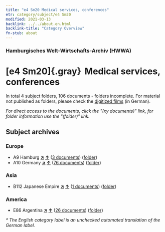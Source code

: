 ```yaml
---
title: "e4 Sm20 Medical services, conferences"
etr: category/subject/e4 Sm20
modified: 2021-03-13
backlink: ../../about.en.html
backlink-title: "Category Overview"
fn-stub: about
---
```


### Hamburgisches Welt-Wirtschafts-Archiv (HWWA)
# [e4 Sm20]{.gray}&#8201; Medical services, conferences&#160; 





In total 4 subject folders, 106 documents - folders incomplete.
For material not published as folders, please check the [digitized films](/film/h1_sh) (in German).

_For direct access to the documents, click the "(xy documents)" link, for folder information use the "(folder)" link._

## Subject archives



### Europe

- A9 Hamburg [**&nearr;**](../../../geo/i/140905/about.en.html "Hamburg (all folders)") [**&uarr;**](../../../geo/about.en.html#A9 "Country category system") (<a href="https://pm20.zbw.eu/dfgview/sh/140905,150371" title="about: Hamburg : Medical services, conferences" target="_blank">3 documents</a>) ([folder](http://purl.org/pressemappe20/folder/sh/140905,150371))
- A10 Germany [**&nearr;**](../../../geo/i/126128/about.en.html "Germany (all folders)") [**&uarr;**](../../../geo/about.en.html#A10 "Country category system") (<a href="https://pm20.zbw.eu/dfgview/sh/126128,150371" title="about: Germany : Medical services, conferences" target="_blank">76 documents</a>) ([folder](http://purl.org/pressemappe20/folder/sh/126128,150371))

### Asia

- B112 Japanese Empire [**&nearr;**](../../../geo/i/141273/about.en.html "Japanese Empire (all folders)") [**&uarr;**](../../../geo/about.en.html#B112 "Country category system") (<a href="https://pm20.zbw.eu/dfgview/sh/141273,150371" title="about: Japanese Empire : Medical services, conferences" target="_blank">1 documents</a>) ([folder](http://purl.org/pressemappe20/folder/sh/141273,150371))

### America

- E86 Argentina [**&nearr;**](../../../geo/i/141692/about.en.html "Argentina (all folders)") [**&uarr;**](../../../geo/about.en.html#E86 "Country category system") (<a href="https://pm20.zbw.eu/dfgview/sh/141692,150371" title="about: Argentina : Medical services, conferences" target="_blank">26 documents</a>) ([folder](http://purl.org/pressemappe20/folder/sh/141692,150371))


_* The English category label is an unchecked automated translation of the German label._

